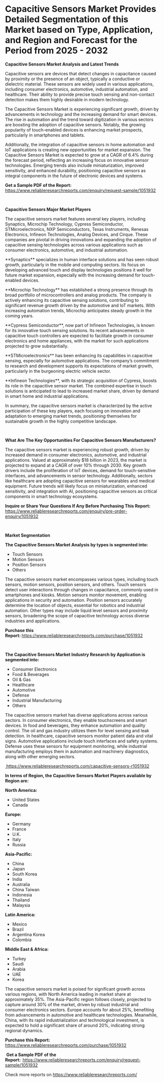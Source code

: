 <p><h1>Capacitive Sensors Market Provides Detailed Segmentation of this Market based on Type, Application, and Region and Forecast for the Period from 2025 - 2032</h1></p><p><strong>Capacitive Sensors Market Analysis and Latest Trends</strong></p>
<p><p>Capacitive sensors are devices that detect changes in capacitance caused by proximity or the presence of an object, typically a conductive or dielectric material. These sensors are widely used in various applications, including consumer electronics, automotive, industrial automation, and healthcare. Their ability to provide precise touch sensing and non-contact detection makes them highly desirable in modern technology.</p><p>The Capacitive Sensors Market is experiencing significant growth, driven by advancements in technology and the increasing demand for smart devices. The rise in automation and the trend toward digitization in various sectors are boosting the adoption of capacitive sensors. Notably, the growing popularity of touch-enabled devices is enhancing market prospects, particularly in smartphones and tablets.</p><p>Additionally, the integration of capacitive sensors in home automation and IoT applications is creating new opportunities for market expansion. The Capacitive Sensors Market is expected to grow at a CAGR of 6.4% during the forecast period, reflecting an increasing focus on innovative sensor technologies. Emerging trends also include miniaturization, improved sensitivity, and enhanced durability, positioning capacitive sensors as integral components in the future of electronic devices and systems.</p></p>
<p><strong>Get a Sample PDF of the Report:&nbsp;</strong> <a href="https://www.reliableresearchreports.com/enquiry/request-sample/1051932?utm_campaign=2286&utm_medium=2&utm_source=Github&utm_content=ia&utm_term=06042025&utm_id=capacitive-sensors">https://www.reliableresearchreports.com/enquiry/request-sample/1051932</a></p>
<p>&nbsp;</p>
<p><strong>Capacitive Sensors Major Market Players</strong></p>
<p><p>The capacitive sensors market features several key players, including Synaptics, Microchip Technology, Cypress Semiconductor, STMicroelectronics, NXP Semiconductors, Texas Instruments, Renesas Electronics, Infineon Technologies, Analog Devices, and Cirque. These companies are pivotal in driving innovations and expanding the adoption of capacitive sensing technologies across various applications such as consumer electronics, automotive, and industrial automation.</p><p>**Synaptics** specializes in human interface solutions and has seen robust growth, particularly in the mobile and computing sectors. Its focus on developing advanced touch and display technologies positions it well for future market expansion, especially with the increasing demand for touch-enabled devices.</p><p>**Microchip Technology** has established a strong presence through its broad portfolio of microcontrollers and analog products. The company is actively enhancing its capacitive sensing solutions, contributing to significant revenue growth driven by the automotive and IoT markets. With increasing automation trends, Microchip anticipates steady growth in the coming years.</p><p>**Cypress Semiconductor**, now part of Infineon Technologies, is known for its innovative touch sensing solutions. Its recent advancements in capacitive touch controllers are expected to facilitate growth in consumer electronics and home appliances, with the market for such applications projected to grow substantially.</p><p>**STMicroelectronics** has been enhancing its capabilities in capacitive sensing, especially for automotive applications. The company’s commitment to research and development supports its expectations of market growth, particularly in the burgeoning electric vehicle sector.</p><p>**Infineon Technologies**, with its strategic acquisition of Cypress, boosts its role in the capacitive sensor market. The combined expertise in touch solutions is anticipated to lead to increased market share, driven by demand in smart home and industrial applications.</p><p>In summary, the capacitive sensors market is characterized by the active participation of these key players, each focusing on innovation and adaptation to emerging market trends, positioning themselves for sustainable growth in the highly competitive landscape.</p></p>
<p>&nbsp;</p>
<p><strong>What Are The Key Opportunities For Capacitive Sensors Manufacturers?</strong></p>
<p><p>The capacitive sensors market is experiencing robust growth, driven by increased demand in consumer electronics, automotive, and industrial applications. Valued at approximately $18 billion in 2023, the market is projected to expand at a CAGR of over 10% through 2030. Key growth drivers include the proliferation of IoT devices, demand for touch-sensitive interfaces, and advancements in sensor technology. Additionally, sectors like healthcare are adopting capacitive sensors for wearables and medical equipment. Future trends will likely focus on miniaturization, enhanced sensitivity, and integration with AI, positioning capacitive sensors as critical components in smart technology ecosystems.</p></p>
<p><strong>Inquire or Share Your Questions If Any Before Purchasing This Report:</strong> <a href="https://www.reliableresearchreports.com/enquiry/pre-order-enquiry/1051932?utm_campaign=2286&utm_medium=2&utm_source=Github&utm_content=ia&utm_term=06042025&utm_id=capacitive-sensors">https://www.reliableresearchreports.com/enquiry/pre-order-enquiry/1051932</a></p>
<p>&nbsp;</p>
<p><strong>Market Segmentation</strong></p>
<p><strong>The Capacitive Sensors Market Analysis by types is segmented into:</strong></p>
<p><ul><li>Touch Sensors</li><li>Motion Sensors</li><li>Position Sensors</li><li>Others</li></ul></p>
<p><p>The capacitive sensors market encompasses various types, including touch sensors, motion sensors, position sensors, and others. Touch sensors detect user interactions through changes in capacitance, commonly used in smartphones and kiosks. Motion sensors monitor movement, enabling applications in security and automation. Position sensors accurately determine the location of objects, essential for robotics and industrial automation. Other types may include liquid level sensors and proximity sensors, broadening the scope of capacitive technology across diverse industries and applications.</p></p>
<p><strong>Purchase this Report:&nbsp;</strong><a href="https://www.reliableresearchreports.com/purchase/1051932?utm_campaign=2286&utm_medium=2&utm_source=Github&utm_content=ia&utm_term=06042025&utm_id=capacitive-sensors">https://www.reliableresearchreports.com/purchase/1051932</a></p>
<p>&nbsp;</p>
<p><strong>The Capacitive Sensors Market Industry Research by Application is segmented into:</strong></p>
<p><ul><li>Consumer Electronics</li><li>Food & Beverages</li><li>Oil & Gas</li><li>Healthcare</li><li>Automotive</li><li>Defense</li><li>Industrial Manufacturing</li><li>Others</li></ul></p>
<p><p>The capacitive sensors market has diverse applications across various sectors. In consumer electronics, they enable touchscreens and smart devices. In food and beverages, they enhance automation and quality control. The oil and gas industry utilizes them for level sensing and leak detection. In healthcare, capacitive sensors monitor patient data and vital signs. Automotive applications include touch interfaces and safety systems. Defense uses these sensors for equipment monitoring, while industrial manufacturing employs them in automation and machinery diagnostics, along with other emerging sectors.</p></p>
<p><a href="https://www.reliableresearchreports.com/capacitive-sensors-r1051932?utm_campaign=2286&utm_medium=2&utm_source=Github&utm_content=ia&utm_term=06042025&utm_id=capacitive-sensors">&nbsp;https://www.reliableresearchreports.com/capacitive-sensors-r1051932</a></p>
<p><strong>In terms of Region, the Capacitive Sensors Market Players available by Region are:</strong></p>
<p>
    <p> <strong> North America: </strong>
        <ul>
            <li>United States</li>
            <li>Canada</li>
        </ul>
        </p> 
    <p> <strong> Europe: </strong>
        <ul>
            <li>Germany</li>
            <li>France</li>
            <li>U.K.</li>
            <li>Italy</li>
            <li>Russia</li>
        </ul>
        </p> 
    <p> <strong> Asia-Pacific: </strong>
        <ul>
            <li>China</li>
            <li>Japan</li>
            <li>South Korea</li>
            <li>India</li>
            <li>Australia</li>
            <li>China Taiwan</li>
            <li>Indonesia</li>
            <li>Thailand</li>
            <li>Malaysia</li>
        </ul>
        </p> 
    <p> <strong> Latin America: </strong>
        <ul>
            <li>Mexico</li>
            <li>Brazil</li>
            <li>Argentina Korea</li>
            <li>Colombia</li>
        </ul>
        </p> 
    <p> <strong> Middle East & Africa: </strong>
        <ul>
            <li>Turkey</li>
            <li>Saudi</li>
            <li>Arabia</li>
            <li>UAE</li>
            <li>Korea</li>
        </ul>
    </p>
    </p>
<p><p>The capacitive sensors market is poised for significant growth across various regions, with North America leading in market share at approximately 35%. The Asia-Pacific region follows closely, projected to capture around 30% of the market, driven by robust industrial and consumer electronics sectors. Europe accounts for about 25%, benefiting from advancements in automotive and healthcare technologies. Meanwhile, China, with its rapid industrialization and technological investment, is expected to hold a significant share of around 20%, indicating strong regional dynamics.</p></p>
<p><strong>Purchase this Report: </strong><a href="https://www.reliableresearchreports.com/purchase/1051932?utm_campaign=2286&utm_medium=2&utm_source=Github&utm_content=ia&utm_term=06042025&utm_id=capacitive-sensors">https://www.reliableresearchreports.com/purchase/1051932</a></p>
<p>&nbsp;<strong>Get a Sample PDF of the Report:&nbsp;&nbsp;</strong><a href="https://www.reliableresearchreports.com/enquiry/request-sample/1051932?utm_campaign=2286&utm_medium=2&utm_source=Github&utm_content=ia&utm_term=06042025&utm_id=capacitive-sensors">https://www.reliableresearchreports.com/enquiry/request-sample/1051932</a></p>
<p><strong></strong></p>
<p>Check more reports on <a href="https://www.reliableresearchreports.com/?utm_campaign=2286&utm_medium=2&utm_source=Github&utm_content=ia&utm_term=06042025&utm_id=capacitive-sensors">https://www.reliableresearchreports.com/</a></p>